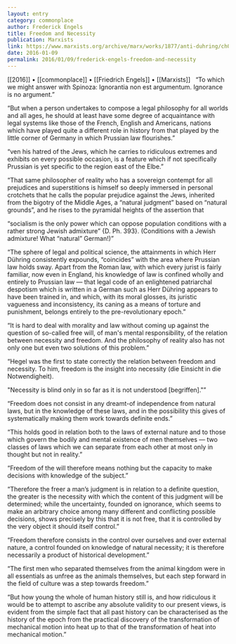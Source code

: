 ```yaml
---
layout: entry
category: commonplace
author: Frederick Engels
title: Freedom and Necessity
publication: Marxists
link: https://www.marxists.org/archive/marx/works/1877/anti-duhring/ch09.htm
date: 2016-01-09
permalink: 2016/01/09/frederick-engels-freedom-and-necessity
---
```


[[2016]] • [[commonplace]] • [[Friedrich Engels]] • [[Marxists]]
 
“To which we might answer with Spinoza: Ignorantia non est argumentum. Ignorance is no argument.”

“But when a person undertakes to compose a legal philosophy for all worlds and all ages, he should at least have some degree of acquaintance with legal systems like those of the French, English and Americans, nations which have played quite a different role in history from that played by the little corner of Germany in which Prussian law flourishes.”

“ven his hatred of the Jews, which he carries to ridiculous extremes and exhibits on every possible occasion, is a feature which if not specifically Prussian is yet specific to the region east of the Elbe.”

“That same philosopher of reality who has a sovereign contempt for all prejudices and superstitions is himself so deeply immersed in personal crotchets that he calls the popular prejudice against the Jews, inherited from the bigotry of the Middle Ages, a “natural judgment” based on “natural grounds”, and he rises to the pyramidal heights of the assertion that

“socialism is the only power which can oppose population conditions with a rather strong Jewish admixture” {D. Ph. 393}. (Conditions with a Jewish admixture! What “natural” German!)”

“The sphere of legal and political science, the attainments in which Herr Dühring consistently expounds, “coincides” with the area where Prussian law holds sway. Apart from the Roman law, with which every jurist is fairly familiar, now even in England, his knowledge of law is confined wholly and entirely to Prussian law — that legal code of an enlightened patriarchal despotism which is written in a German such as Herr Dühring appears to have been trained in, and which, with its moral glosses, its juristic vagueness and inconsistency, its caning as a means of torture and punishment, belongs entirely to the pre-revolutionary epoch.”

“It is hard to deal with morality and law without coming up against the question of so-called free will, of man's mental responsibility, of the relation between necessity and freedom. And the philosophy of reality also has not only one but even two solutions of this problem.”

“Hegel was the first to state correctly the relation between freedom and necessity. To him, freedom is the insight into necessity (die Einsicht in die Notwendigheit).

"Necessity is blind only in so far as it is not understood [begriffen]."”

“Freedom does not consist in any dreamt-of independence from natural laws, but in the knowledge of these laws, and in the possibility this gives of systematically making them work towards definite ends.”

“This holds good in relation both to the laws of external nature and to those which govern the bodily and mental existence of men themselves — two classes of laws which we can separate from each other at most only in thought but not in reality.”

“Freedom of the will therefore means nothing but the capacity to make decisions with knowledge of the subject.”

“Therefore the freer a man’s judgment is in relation to a definite question, the greater is the necessity with which the content of this judgment will be determined; while the uncertainty, founded on ignorance, which seems to make an arbitrary choice among many different and conflicting possible decisions, shows precisely by this that it is not free, that it is controlled by the very object it should itself control.”

“Freedom therefore consists in the control over ourselves and over external nature, a control founded on knowledge of natural necessity; it is therefore necessarily a product of historical development.”

“The first men who separated themselves from the animal kingdom were in all essentials as unfree as the animals themselves, but each step forward in the field of culture was a step towards freedom.”

“But how young the whole of human history still is, and how ridiculous it would be to attempt to ascribe any absolute validity to our present views, is evident from the simple fact that all past history can be characterised as the history of the epoch from the practical discovery of the transformation of mechanical motion into heat up to that of the transformation of heat into mechanical motion.”

